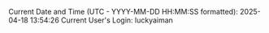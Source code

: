 Current Date and Time (UTC - YYYY-MM-DD HH:MM:SS formatted): 2025-04-18 13:54:26
Current User's Login: luckyaiman
